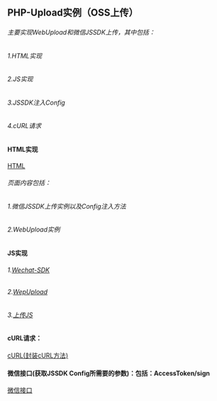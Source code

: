 ## PHP-Upload实例（OSS上传）


######  主要实现WebUpload和微信JSSDK上传，其中包括：

######  1.HTML实现

######  2.JS实现

######  3.JSSDK注入Config

######  4.cURL请求


#### HTML实现

[HTML](https://github.com/Alertu/PHPUpload/blob/main/upload.html 'HTML')

###### 页面内容包括：

###### 1.微信JSSDK上传实例以及Config注入方法

###### 2.WebUpload实例


#### JS实现

###### 1.[Wechat-SDK](https://github.com/Alertu/PHPUpload/blob/main/upload.js 'Wechat-SDK')

###### 2.[WepUpload](https://github.com/Alertu/PHPUpload/blob/main/upload.js 'WepUpload')

###### 3.[上传JS](https://github.com/Alertu/PHPUpload/blob/main/upload.js '上传JS')


#### cURL请求：

[cURL(封装cURL方法)](https://github.com/Alertu/PHPUpload/blob/main/Http.php 'cURL(封装cURL方法)')


#### 微信接口(获取JSSDK Config所需要的参数)：包括：AccessToken/sign

[微信接口](https://github.com/Alertu/PHPUpload/blob/main/upload.php '微信接口')







